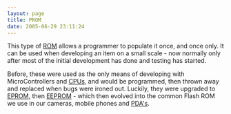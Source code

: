 ```yaml
---
layout: page
title: PROM
date: 2005-06-29 23:11:24
---
```

<p>This type of <a class="wiki" href="/wiki/rom.html" title="Read Only Memory">ROM</a> allows a programmer to populate it once, and once only. It can be used when developing an item on a small scale - now normally only after most of the initial development has done and testing has started.
</p>
<p>Before, these were used as the only means of developing with MicroControllers and <a class="wiki" href="/wiki/cpu.html" title="Central Processing Unit">CPUs</a>, and would be programmed, then thrown away and replaced when bugs were ironed out. Luckily, they were upgraded to <a class="wiki" href="/wiki/eprom.html" title="Erasable Programmable Rom">EPROM</a>, then <a class="wiki" href="/wiki/eeprom.html" title="Electrically Erasable Programmable ROM">EEPROM</a> - which then evolved into the common Flash ROM we use in our cameras, mobile phones and <a class="wiki" href="/wiki/pda.html" title="Personal Data Assistant">PDA's</a>.
</p>
